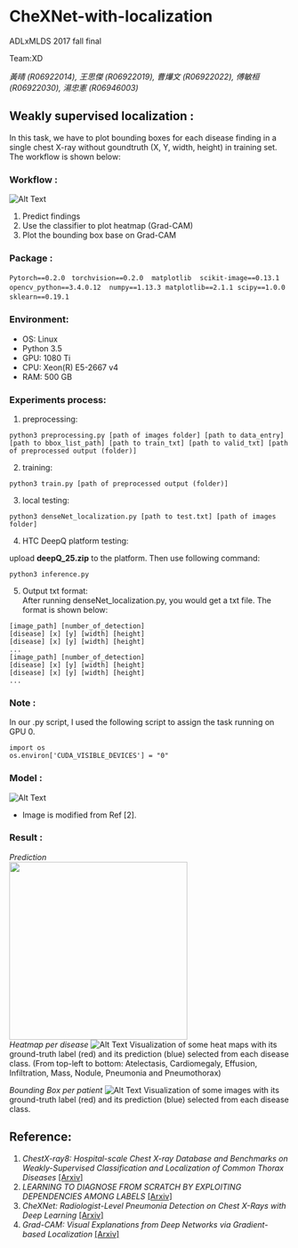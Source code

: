 # CheXNet-with-localization
ADLxMLDS 2017 fall final

Team:XD

*黃晴 (R06922014), 王思傑 (R06922019), 曹爗文 (R06922022), 傅敏桓 (R06922030), 湯忠憲 (R06946003)*
## Weakly supervised localization :
In this task, we have to plot bounding boxes for each disease finding in a single chest X-ray without goundtruth (X, Y, width, height) in training set. The workflow is shown below:
### Workflow :
![Alt Text](https://github.com/thtang/CheXNet-with-localization/blob/master/output/process_flow.png)
1) Predict findings
2) Use the classifier to plot heatmap (Grad-CAM)
3) Plot the bounding box base on Grad-CAM
### Package : 
`Pytorch==0.2.0` &nbsp; `torchvision==0.2.0` &nbsp;` matplotlib`  &nbsp;` scikit-image==0.13.1` &nbsp;` opencv_python==3.4.0.12` &nbsp;` numpy==1.13.3` &nbsp;`matplotlib==2.1.1` &nbsp;`scipy==1.0.0` &nbsp; `sklearn==0.19.1` &nbsp;

### Environment:
* OS: Linux
* Python 3.5
* GPU: 1080 Ti
* CPU: Xeon(R) E5-2667 v4
* RAM: 500 GB
### Experiments process:
1) preprocessing:
```
python3 preprocessing.py [path of images folder] [path to data_entry] [path to bbox_list_path] [path to train_txt] [path to valid_txt] [path of preprocessed output (folder)]
```

2) training:
```
python3 train.py [path of preprocessed output (folder)]
```

3) local testing:
```
python3 denseNet_localization.py [path to test.txt] [path of images folder]
```

4) HTC DeepQ platform testing:

upload **deepQ_25.zip** to the platform. Then use following command:
```
python3 inference.py
```
5) Output txt format: <br>
After running denseNet_localization.py, you would get a txt file. The format is shown below:<br>
```
[image_path] [number_of_detection]
[disease] [x] [y] [width] [height]
[disease] [x] [y] [width] [height]
...
[image_path] [number_of_detection]
[disease] [x] [y] [width] [height]
[disease] [x] [y] [width] [height]
...
```

### Note :
In our .py script, I used the following script to assign the task running on GPU 0.<br>

```
import os
os.environ['CUDA_VISIBLE_DEVICES'] = "0"
```
### Model :
![Alt Text](https://github.com/thtang/CheXNet-with-localization/blob/master/output/multi_label_denseNet.png)
* Image is modified from Ref [2].

### Result :
*Prediction*<br>
<img src="https://github.com/thtang/CheXNet-with-localization/blob/master/output/prediction.png" width="320"><br>
*Heatmap per disease*
![Alt Text](https://github.com/thtang/CheXNet-with-localization/blob/master/output/heatmap_per_class.jpg)
Visualization of some heat maps with its ground-truth label (red) and its prediction
(blue) selected from each disease class. (From top-left to bottom: Atelectasis, Cardiomegaly,
Effusion, Infiltration, Mass, Nodule, Pneumonia and Pneumothorax)

*Bounding Box per patient*
![Alt Text](https://github.com/thtang/CheXNet-with-localization/blob/master/output/bb_select.JPG)
Visualization of some images with its ground-truth label (red) and its prediction
(blue) selected from each disease class.

## Reference:
1. *ChestX-ray8: Hospital-scale Chest X-ray Database and Benchmarks on Weakly-Supervised Classification and Localization of Common Thorax Diseases* [[Arxiv]](https://arxiv.org/pdf/1705.02315.pdf)
2. *LEARNING TO DIAGNOSE FROM SCRATCH BY EXPLOITING DEPENDENCIES AMONG LABELS* [[Arxiv]](https://arxiv.org/pdf/1710.10501.pdf)
3. *CheXNet: Radiologist-Level Pneumonia Detection on Chest X-Rays with Deep Learning* [[Arxiv]](https://arxiv.org/pdf/1711.05225.pdf)
4. *Grad-CAM: Visual Explanations from Deep Networks via Gradient-based Localization* [[Arxiv]](https://arxiv.org/pdf/1610.02391.pdf)
